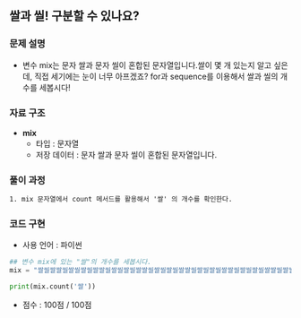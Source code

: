 ## 쌀과 씰! 구분할 수 있나요?

### 문제 설명

- 변수 mix는 문자 쌀과 문자 씰이 혼합된 문자열입니다.쌀이 몇 개 있는지 알고 싶은데, 직접 세기에는 눈이 너무 아프겠죠? for과 sequence를 이용해서 쌀과 씰의 개수를 세봅시다!

### 자료 구조

- **mix**
    - 타입 : 문자열
    - 저장 데이터 : 문자 쌀과 문자 씰이 혼합된 문자열입니다.

### 풀이 과정

```txt
1. mix 문자열에서 count 메서드를 활용해서 '쌀' 의 개수를 확인한다.
```

### 코드 구현
- 사용 언어 : 파이썬

```python
## 변수 mix에 있는 "쌀"의 개수를 세봅시다.
mix = "쌀씰쌀쌀씰쌀씰쌀씰쌀쌀씰쌀씰쌀씰쌀쌀씰쌀씰쌀씰쌀쌀씰쌀씰쌀씰쌀쌀씰쌀씰쌀씰쌀쌀씰쌀씰쌀씰쌀쌀씰쌀씰쌀씰쌀쌀씰쌀씰쌀씰쌀쌀씰쌀씰쌀씰쌀쌀씰쌀씰쌀씰쌀쌀씰쌀씰쌀씰쌀쌀씰쌀씰쌀씰쌀쌀씰쌀씰쌀씰쌀쌀씰쌀씰쌀씰쌀쌀씰쌀씰쌀씰쌀쌀씰쌀씰쌀씰쌀쌀씰쌀씰쌀씰쌀쌀씰쌀씰쌀씰쌀쌀씰쌀씰쌀씰쌀쌀씰쌀씰쌀씰쌀쌀씰쌀씰쌀씰쌀쌀씰쌀씰쌀씰쌀쌀씰쌀씰쌀씰쌀쌀씰쌀씰쌀씰쌀쌀씰쌀씰쌀씰쌀쌀씰쌀씰쌀씰쌀쌀씰쌀씰쌀씰쌀쌀씰쌀씰쌀씰쌀쌀씰쌀씰쌀씰쌀쌀씰쌀씰쌀씰쌀쌀씰쌀씰쌀씰쌀쌀씰쌀씰쌀씰쌀쌀씰쌀씰쌀씰쌀쌀씰쌀씰쌀씰쌀쌀씰쌀씰쌀씰쌀쌀씰쌀씰쌀씰쌀쌀씰쌀씰쌀씰쌀쌀씰쌀씰쌀씰쌀쌀씰쌀씰쌀씰쌀쌀씰쌀씰쌀씰쌀쌀씰쌀씰쌀씰쌀쌀씰쌀씰쌀씰쌀쌀씰쌀씰쌀씰쌀쌀씰쌀씰쌀씰쌀쌀씰쌀씰쌀씰쌀쌀씰쌀씰쌀씰쌀쌀씰쌀씰쌀씰쌀쌀씰쌀씰쌀씰쌀쌀씰쌀씰쌀씰쌀쌀씰쌀씰쌀씰쌀쌀씰쌀씰쌀씰쌀쌀씰쌀씰쌀씰쌀쌀씰쌀씰쌀씰쌀쌀씰쌀씰쌀씰쌀쌀씰쌀씰쌀씰쌀쌀씰쌀씰쌀씰쌀쌀씰쌀씰쌀씰쌀쌀씰쌀씰쌀씰쌀쌀씰쌀씰쌀씰쌀쌀씰쌀씰쌀씰쌀쌀씰쌀씰쌀씰쌀쌀씰쌀씰쌀씰쌀쌀씰쌀씰쌀씰쌀쌀씰쌀씰쌀씰쌀쌀씰쌀씰쌀씰쌀쌀씰쌀씰쌀씰쌀쌀씰쌀씰쌀씰쌀쌀씰쌀씰쌀씰쌀쌀씰쌀씰쌀씰쌀쌀씰쌀씰쌀씰쌀쌀씰쌀씰쌀씰쌀쌀씰쌀씰쌀씰쌀쌀씰쌀씰쌀씰쌀쌀씰쌀씰쌀씰쌀쌀씰쌀씰"

print(mix.count('쌀'))
```

- 점수 : 100점 / 100점
